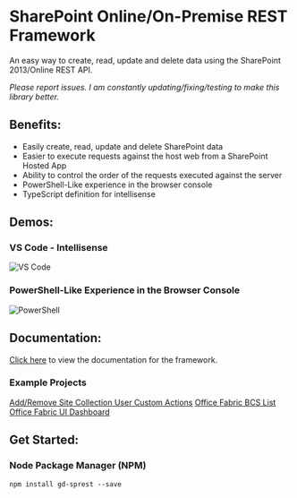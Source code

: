 # SharePoint Online/On-Premise REST Framework
An easy way to create, read, update and delete data using the SharePoint 2013/Online REST API.

*Please report issues. I am constantly updating/fixing/testing to make this library better.*

## Benefits:
* Easily create, read, update and delete SharePoint data
* Easier to execute requests against the host web from a SharePoint Hosted App
* Ability to control the order of the requests executed against the server
* PowerShell-Like experience in the browser console
* TypeScript definition for intellisense

## Demos:
### VS Code - Intellisense
![VS Code](https://raw.githubusercontent.com/gunjandatta/sprest/master/images/demo-VSCode.gif)

### PowerShell-Like Experience in the Browser Console
![PowerShell](https://raw.githubusercontent.com/gunjandatta/sprest/master/images/demo-ConsoleWindow.gif)

## Documentation:
[Click here](https://github.com/gunjandatta/sprest/wiki) to view the documentation for the framework.

### Example Projects
[Add/Remove Site Collection User Custom Actions](https://github.com/gunjandatta/sprest-sitecustomactions)
[Office Fabric BCS List](https://github.com/gunjandatta/sprest-bcs-list)
[Office Fabric UI Dashboard](https://github.com/gunjandatta/sprest-list)

## Get Started:
### Node Package Manager (NPM)
```
npm install gd-sprest --save
```
